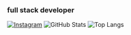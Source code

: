 ### full stack developer

[![Instagram](https://img.shields.io/badge/Instagram-%23E4405F.svg?logo=Instagram&logoColor=white)](https://instagram.com/aitbahawalid) 
![GitHub Stats](https://github-readme-stats.vercel.app/api?username=walidaitbaha&show_icons=true&theme=tokyonight&hide_border=true)
![Top Langs](https://github-readme-stats.vercel.app/api/top-langs/?username=walidaitbaha&theme=tokyonight&hide_border=true&include_all_commits=true&count_private=true&hide=css,html,Blade)
<!--


**walidaitbaha/walidaitbaha** is a ✨ _special_ ✨ repository because its `README.md` (this file) appears on your GitHub profile.

Here are some ideas to get you started:

- 🔭 I’m currently working on ...
- 🌱 I’m currently learning ...
- 👯 I’m looking to collaborate on ...
- 🤔 I’m looking for help with ...
- 💬 Ask me about ...
- 📫 How to reach me: ...
- 😄 Pronouns: ...
- ⚡ Fun fact: ...
-->
